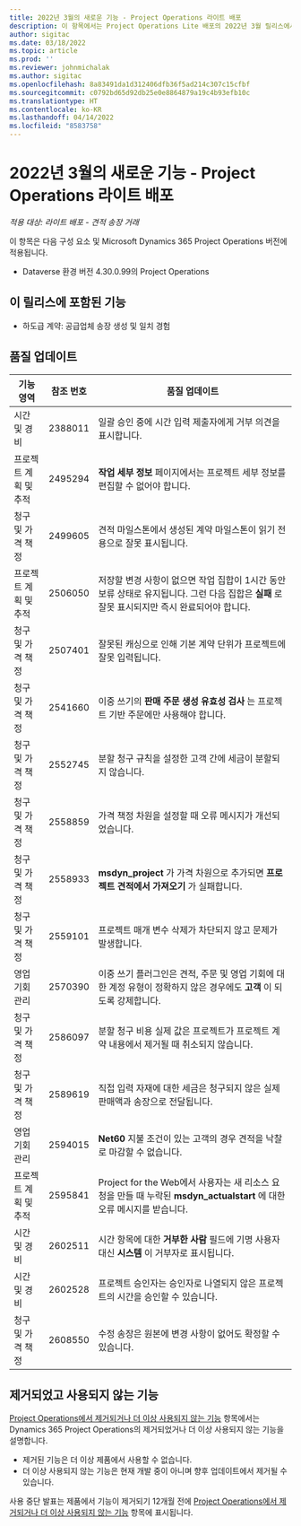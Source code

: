 ```yaml
---
title: 2022년 3월의 새로운 기능 - Project Operations 라이트 배포
description: 이 항목에서는 Project Operations Lite 배포의 2022년 3월 릴리스에서 사용할 수 있는 품질 업데이트에 대한 정보를 제공합니다.
author: sigitac
ms.date: 03/18/2022
ms.topic: article
ms.prod: ''
ms.reviewer: johnmichalak
ms.author: sigitac
ms.openlocfilehash: 8a83491da1d312406dfb36f5ad214c307c15cfbf
ms.sourcegitcommit: c0792bd65d92db25e0e8864879a19c4b93efb10c
ms.translationtype: HT
ms.contentlocale: ko-KR
ms.lasthandoff: 04/14/2022
ms.locfileid: "8583758"
---
```

# <a name="whats-new-march-2022---project-operations-lite-deployment"></a>2022년 3월의 새로운 기능 - Project Operations 라이트 배포

_적용 대상: 라이트 배포 - 견적 송장 거래_

이 항목은 다음 구성 요소 및 Microsoft Dynamics 365 Project Operations 버전에 적용됩니다.

- Dataverse 환경 버전 4.30.0.99의 Project Operations

## <a name="features-included-in-this-release"></a>이 릴리스에 포함된 기능

- 하도급 계약: 공급업체 송장 생성 및 일치 경험

## <a name="quality-updates"></a>품질 업데이트

| 기능 영역 | 참조 번호 | 품질 업데이트 |
| --- | --- | --- |
| 시간 및 경비 | 2388011 | 일괄 승인 중에 시간 입력 제출자에게 거부 의견을 표시합니다. |
| 프로젝트 계획 및 추적 | 2495294 | **작업 세부 정보** 페이지에서는 프로젝트 세부 정보를 편집할 수 없어야 합니다. |
| 청구 및 가격 책정 | 2499605 | 견적 마일스톤에서 생성된 계약 마일스톤이 읽기 전용으로 잘못 표시됩니다. |
| 프로젝트 계획 및 추적 | 2506050 | 저장할 변경 사항이 없으면 작업 집합이 1시간 동안 보류 상태로 유지됩니다. 그런 다음 집합은 **실패** 로 잘못 표시되지만 즉시 완료되어야 합니다. |
| 청구 및 가격 책정 | 2507401 | 잘못된 캐싱으로 인해 기본 계약 단위가 프로젝트에 잘못 입력됩니다. |
| 청구 및 가격 책정 | 2541660 | 이중 쓰기의 **판매 주문 생성 유효성 검사** 는 프로젝트 기반 주문에만 사용해야 합니다. |
| 청구 및 가격 책정 | 2552745 | 분할 청구 규칙을 설정한 고객 간에 세금이 분할되지 않습니다. |
| 청구 및 가격 책정 | 2558859 | 가격 책정 차원을 설정할 때 오류 메시지가 개선되었습니다. |
| 청구 및 가격 책정 | 2558933 | **msdyn\_project** 가 가격 차원으로 추가되면 **프로젝트 견적에서 가져오기** 가 실패합니다. |
| 청구 및 가격 책정 | 2559101 | 프로젝트 매개 변수 삭제가 차단되지 않고 문제가 발생합니다. |
| 영업 기회 관리 | 2570390 | 이중 쓰기 플러그인은 견적, 주문 및 영업 기회에 대한 계정 유형이 정확하지 않은 경우에도 **고객** 이 되도록 강제합니다. |
| 청구 및 가격 책정 | 2586097 | 분할 청구 비용 실제 값은 프로젝트가 프로젝트 계약 내용에서 제거될 때 취소되지 않습니다. |
| 청구 및 가격 책정 | 2589619 | 직접 입력 자재에 대한 세금은 청구되지 않은 실제 판매액과 송장으로 전달됩니다. |
| 영업 기회 관리 | 2594015 | **Net60** 지불 조건이 있는 고객의 경우 견적을 낙찰로 마감할 수 없습니다. |
| 프로젝트 계획 및 추적 | 2595841 | Project for the Web에서 사용자는 새 리소스 요청을 만들 때 누락된 **msdyn\_actualstart** 에 대한 오류 메시지를 받습니다. |
| 시간 및 경비 | 2602511 | 시간 항목에 대한 **거부한 사람** 필드에 기명 사용자 대신 **시스템** 이 거부자로 표시됩니다. |
| 시간 및 경비 | 2602528 | 프로젝트 승인자는 승인자로 나열되지 않은 프로젝트의 시간을 승인할 수 있습니다. |
| 청구 및 가격 책정 | 2608550 | 수정 송장은 원본에 변경 사항이 없어도 확정할 수 있습니다. |

## <a name="removed-and-deprecated-features"></a>제거되었고 사용되지 않는 기능

[Project Operations에서 제거되거나 더 이상 사용되지 않는 기능](../../whats-new/removed-depreciated-features-project.md) 항목에서는 Dynamics 365 Project Operations의 제거되었거나 더 이상 사용되지 않는 기능을 설명합니다.

- 제거된 기능은 더 이상 제품에서 사용할 수 없습니다.
- 더 이상 사용되지 않는 기능은 현재 개발 중이 아니며 향후 업데이트에서 제거될 수 있습니다.

사용 중단 발표는 제품에서 기능이 제거되기 12개월 전에 [Project Operations에서 제거되거나 더 이상 사용되지 않는 기능](../../whats-new/removed-depreciated-features-project.md) 항목에 표시됩니다.
